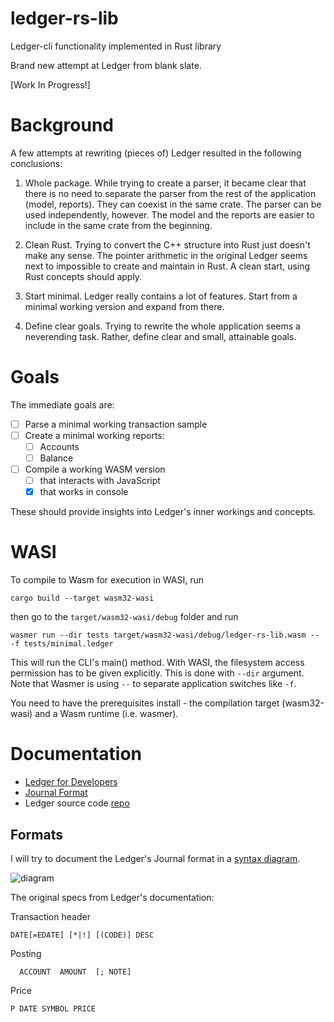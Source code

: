 # ledger-rs-lib
Ledger-cli functionality implemented in Rust library

Brand new attempt at Ledger from blank slate.

[Work In Progress!]

# Background

A few attempts at rewriting (pieces of) Ledger resulted in the following conclusions:

1. Whole package.
While trying to create a parser, it became clear that there is no need to separate the parser from the rest of the application (model, reports). They can coexist in the same crate. The parser can be used independently, however.
The model and the reports are easier to include in the same crate from the beginning.

2. Clean Rust.
Trying to convert the C++ structure into Rust just doesn't make any sense. The pointer arithmetic in the original Ledger seems next to impossible to create and maintain in Rust. A clean start, using Rust concepts should apply.

3. Start minimal.
Ledger really contains a lot of features. Start from a minimal working version and expand from there.

4. Define clear goals.
Trying to rewrite the whole application seems a neverending task. Rather, define clear and small, attainable goals.

# Goals

The immediate goals are:

- [ ] Parse a minimal working transaction sample
- [ ] Create a minimal working reports:
  - [ ] Accounts
  - [ ] Balance
- [ ] Compile a working WASM version
  - [ ] that interacts with JavaScript
  - [x] that works in console

These should provide insights into Ledger's inner workings and concepts.

# WASI

To compile to Wasm for execution in WASI, run
```
cargo build --target wasm32-wasi
```
then go to the `target/wasm32-wasi/debug` folder and run
```
wasmer run --dir tests target/wasm32-wasi/debug/ledger-rs-lib.wasm -- -f tests/minimal.ledger
```

This will run the CLI's main() method. With WASI, the filesystem access permission has to be given explicitly. This is done with `--dir` argument.
Note that Wasmer is using `--` to separate application switches like `-f`.

You need to have the prerequisites install - the compilation target (wasm32-wasi) and a Wasm runtime (i.e. wasmer).

# Documentation

- [Ledger for Developers](https://ledger-cli.org/doc/ledger3.html#Ledger-for-Developers)
- [Journal Format](https://ledger-cli.org/doc/ledger3.html#Journal-Format)
- Ledger source code [repo](https://github.com/ledger/ledger/)

## Formats

I will try to document the Ledger's Journal format in a [syntax diagram](http://www.plantuml.com/plantuml/duml/LP7DJeGm483lVOgn7gGRV0692GHZZF60yR8tKs5KLcXD6PBThFikleplvKofYLpe_7ppTO1o8Xi8Nzohefu6X0VitZ1SJ73lv-3i0BS-Z9RKEzeE0rG3ElZvxeUT_SWJV1ac-0n-XoqfzJTs3SVQZoCwEkLmtDgMJeLIsGOaX8rHSZArlOlY_3_U-8cu88SC9OJX6ql8ZMhUFqiePhtHy0NwJ4kIwKpdKFkEAMsqaLfZ3oXayejHn6ohsjRFZaGuIX0XRgrXsLa6PESqiPhDz1NVcNB30onRcCVPEkhfa7I-uvZxzN9x4_eMUVMdUInKJBYOwP9bYy4KYdjBSLLLQRdOAkBhdwUFm4ysc1m8zmICbkWw-Rk_).

![diagram](http://www.plantuml.com/plantuml/dsvg/LP7DJeGm483lVOgn7gGRV0692GHZZF60yR8tKs5KLcXD6PBThFikleplvKofYLpe_7ppTO1o8Xi8Nzohefu6X0VitZ1SJ73lv-3i0BS-Z9RKEzeE0rG3ElZvxeUT_SWJV1ac-0n-XoqfzJTs3SVQZoCwEkLmtDgMJeLIsGOaX8rHSZArlOlY_3_U-8cu88SC9OJX6ql8ZMhUFqiePhtHy0NwJ4kIwKpdKFkEAMsqaLfZ3oXayejHn6ohsjRFZaGuIX0XRgrXsLa6PESqiPhDz1NVcNB30onRcCVPEkhfa7I-uvZxzN9x4_eMUVMdUInKJBYOwP9bYy4KYdjBSLLLQRdOAkBhdwUFm4ysc1m8zmICbkWw-Rk_)

The original specs from Ledger's documentation:

Transaction header
```
DATE[=EDATE] [*|!] [(CODE)] DESC
```

Posting
```
  ACCOUNT  AMOUNT  [; NOTE]
```

Price
```
P DATE SYMBOL PRICE
```

